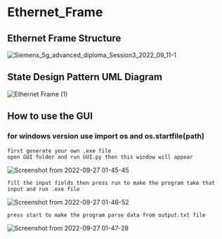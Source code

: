 # Ethernet_Frame

## Ethernet Frame Structure 
![Siemens_5g_advanced_diploma_Session3_2022_09_11-1](https://user-images.githubusercontent.com/82238829/190028472-1cd5910f-860c-48e1-a710-a899022524f9.jpg)

## State Design Pattern UML Diagram
![Ethernet Frame (1)](https://user-images.githubusercontent.com/82238829/190028525-26550d50-93f9-44e6-a2d7-d2da08595459.png)

## How to use the GUI

### for windows version use import os and os.startfile(path)

    first generate your own .exe file
    open GUI folder and run GUI.py then this window will appear
![Screenshot from 2022-09-27 01-45-45](https://user-images.githubusercontent.com/82238829/192400232-421ab759-b383-4d32-9cda-c2cfc0f0b4d5.png)

    fill the input fields then press run to make the program take that input and run .exe file
![Screenshot from 2022-09-27 01-46-52](https://user-images.githubusercontent.com/82238829/192400367-70872549-27f0-4110-8be7-6e2e79453122.png)

    press start to make the program parse data from output.txt file
![Screenshot from 2022-09-27 01-47-28](https://user-images.githubusercontent.com/82238829/192400470-b4e60e10-7553-4be3-b6f6-b0d48f57d9f9.png)
